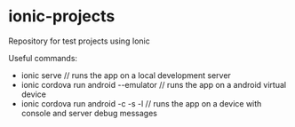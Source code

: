 # ionic-projects
Repository for test projects using Ionic

Useful commands:
- ionic serve // runs the app on a local development server
- ionic cordova run android --emulator // runs the app on a android virtual device
- ionic cordova run android -c -s -l // runs the app on a device with console and server debug messages
